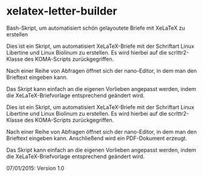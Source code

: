# xelatex-letter-builder
Bash-Skript, um automatisiert schön gelayoutete Briefe mit XeLaTeX zu erstellen

Dies ist ein Skript, um automatisiert XeLaTeX-Briefe mit der Schriftart
Linux Libertine und Linux Biolinum zu erstellen. Es wird hierbei auf
die scrlttr2-Klasse des KOMA-Scripts zurückgegriffen.

Nach einer Reihe von Abfragen öffnet sich der nano-Editor, in dem man den
Brieftext eingeben kann.

Das Skript kann einfach an die eigenen Vorlieben angepasst werden, indem
die XeLaTeX-Briefvorlage entsprechend geändert wird.

Dies ist ein Skript, um automatisiert XeLaTeX-Briefe mit der Schriftart
Linux Libertine und Linux Biolinum zu erstellen. Es wird hierbei auf
die scrlttr2-Klasse des KOMA-Scripts zurückgegriffen.

Nach einer Reihe von Abfragen öffnet sich der nano-Editor, in dem man den
Brieftext eingeben kann. Anschließend wird ein PDF-Dokument erzeugt.

Das Skript kann einfach an die eigenen Vorlieben angepasst werden, indem
die XeLaTeX-Briefvorlage entsprechend geändert wird.



07/01/2015: Version 1.0
